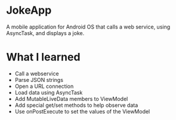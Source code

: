 # JokeApp
A mobile application for Android OS that calls a web service, using AsyncTask, and displays a joke.

# What I learned
* Call a webservice
* Parse JSON strings
* Open a URL connection
* Load data using AsyncTask
* Add MutableLiveData members to ViewModel
* Add special get/set methods to help observe data
* Use onPostExecute to set the values of the ViewModel
